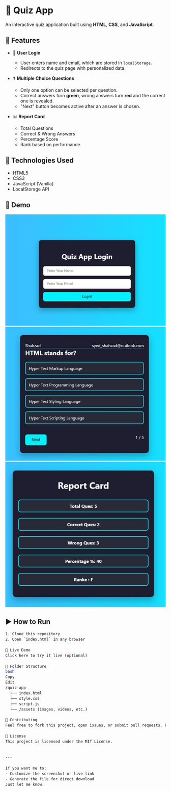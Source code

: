 # 🎯 Quiz App

An interactive quiz application built using **HTML**, **CSS**, and **JavaScript**.

## 🚀 Features

- 🔐 **User Login**
  - User enters name and email, which are stored in `localStorage`.
  - Redirects to the quiz page with personalized data.

- ❓ **Multiple Choice Questions**
  - Only one option can be selected per question.
  - Correct answers turn **green**, wrong answers turn **red** and the correct one is revealed.
  - "Next" button becomes active after an answer is chosen.

- 📊 **Report Card**
  - Total Questions
  - Correct & Wrong Answers
  - Percentage Score
  - Rank based on performance

## 🧪 Technologies Used

- HTML5  
- CSS3  
- JavaScript (Vanilla)  
- LocalStorage API

## 📸 Demo

![Quiz App Screenshot](assets/Login.JPG)
![Quiz App Screenshot](assets/QuizLook.jpg)
![Quiz App Screenshot](assets/QuizAppReportCard.jpg)


## ▶️ How to Run

```bash
1. Clone this repository
2. Open `index.html` in any browser

🔗 Live Demo
Click here to try it live (optional)

📂 Folder Structure
bash
Copy
Edit
/quiz-app
  ├── index.html
  ├── style.css
  ├── script.js
  └── /assets (images, videos, etc.)

🙌 Contributing
Feel free to fork this project, open issues, or submit pull requests. Feedback is always welcome!

📄 License
This project is licensed under the MIT License.


---

If you want me to:
- Customize the screenshot or live link
- Generate the file for direct download  
Just let me know.

